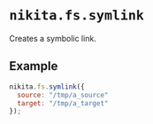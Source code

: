 
# `nikita.fs.symlink`

Creates a symbolic link.

## Example

```js
nikita.fs.symlink({
  source: "/tmp/a_source"
  target: "/tmp/a_target"
});
```
